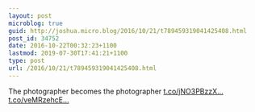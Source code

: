 ```yaml
---
layout: post
microblog: true
guid: http://joshua.micro.blog/2016/10/21/t789459319041425408.html
post_id: 34752
date: 2016-10-22T00:32:23+1100
lastmod: 2019-07-30T17:41:21+1100
type: post
url: /2016/10/21/t789459319041425408.html
---
```

The photographer becomes the photographer [t.co/jNO3PBzzX...](https://t.co/jNO3PBzzXP) [t.co/veMRzehcE...](https://t.co/veMRzehcEf)

